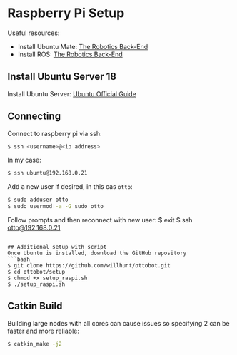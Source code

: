 # Raspberry Pi Setup
Useful resources:
* Install Ubuntu Mate: [The Robotics Back-End](https://roboticsbackend.com/install-ubuntu-mate-18-04-on-raspberry-pi-3-b/)
* Install ROS: [The Robotics Back-End](https://roboticsbackend.com/install-ros-on-raspberry-pi-3/)

## Install Ubuntu Server 18
Install Ubuntu Server: [Ubuntu Official Guide](https://ubuntu.com/download/raspberry-pi)

## Connecting
Connect to raspberry pi via ssh:
```bash
$ ssh <username>@<ip address>
```
In my case:
```bash
$ ssh ubuntu@192.168.0.21
```
Add a new user if desired, in this cas `otto`:
```bash
$ sudo adduser otto
$ sudo usermod -a -G sudo otto
```
Follow prompts and then reconnect with new user:
$ exit
$ ssh otto@192.168.0.21
```

## Additional setup with script
Once Ubuntu is installed, download the GitHub repository
```bash
$ git clone https://github.com/willhunt/ottobot.git
$ cd ottobot/setup
$ chmod +x setup_raspi.sh
$ ./setup_raspi.sh
```


## Catkin Build
Building large nodes with all cores can cause issues so specifying 2 can be faster and more reliable:
```bash
$ catkin_make -j2
```